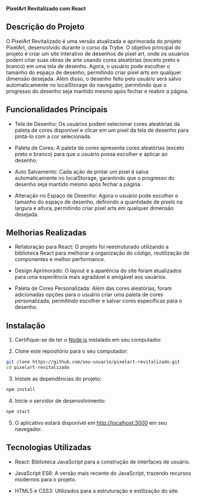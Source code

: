 **PixelArt Revitalizado com React**

## Descrição do Projeto

O PixelArt Revitalizado é uma versão atualizada e aprimorada do projeto PixelArt, desenvolvido durante o curso da Trybe. O objetivo principal do projeto é criar um site interativo de desenhos de pixel art, onde os usuários podem criar suas obras de arte usando cores aleatórias (exceto preto e branco) em uma tela de desenho. Agora, o usuário pode escolher o tamanho do espaço de desenho, permitindo criar pixel arts em qualquer dimensão desejada. Além disso, o desenho feito pelo usuário será salvo automaticamente no localStorage do navegador, permitindo que o progresso do desenho seja mantido mesmo após fechar e reabrir a página.

## Funcionalidades Principais

- Tela de Desenho: Os usuários podem selecionar cores aleatórias da paleta de cores disponível e clicar em um pixel da tela de desenho para pintá-lo com a cor selecionada.

- Paleta de Cores: A paleta de cores apresenta cores aleatórias (exceto preto e branco) para que o usuário possa escolher e aplicar ao desenho.

- Auto Salvamento: Cada ação de pintar um pixel é salva automaticamente no localStorage, garantindo que o progresso do desenho seja mantido mesmo após fechar a página.

- Alteração no Espaço de Desenho: Agora o usuário pode escolher o tamanho do espaço de desenho, definindo a quantidade de pixels na largura e altura, permitindo criar pixel arts em qualquer dimensão desejada.

## Melhorias Realizadas

- Refatoração para React: O projeto foi reestruturado utilizando a biblioteca React para melhorar a organização do código, reutilização de componentes e melhor performance.

- Design Aprimorado: O layout e a aparência do site foram atualizados para uma experiência mais agradável e amigável aos usuários.

- Paleta de Cores Personalizada: Além das cores aleatórias, foram adicionadas opções para o usuário criar uma paleta de cores personalizada, permitindo escolher e salvar cores específicas para o desenho.

## Instalação

1. Certifique-se de ter o [Node.js](https://nodejs.org) instalado em seu computador.

2. Clone este repositório para o seu computador:

```bash
git clone https://github.com/seu-usuario/pixelart-revitalizado.git
cd pixelart-revitalizado
```

3. Instale as dependências do projeto:

```bash
npm install
```

4. Inicie o servidor de desenvolvimento:

```bash
npm start
```

5. O aplicativo estará disponível em [http://localhost:3000](http://localhost:3000) em seu navegador.

## Tecnologias Utilizadas

- React: Biblioteca JavaScript para a construção de interfaces de usuário.

- JavaScript ES6: A versão mais recente do JavaScript, trazendo recursos modernos para o projeto.

- HTML5 e CSS3: Utilizados para a estruturação e estilização do site.

